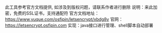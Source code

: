 此工具参考官方文档提供, 如涉及到版权问题，请联系作者进行删除
说明：来此加密，免费的SSL证书，支持通配符
官方文档地址：https://www.yuque.com/osfipin/letsencrypt/xbdg8y
官网：https://letsencrypt.osfipin.com
实现：java接口进行管理、shell脚本自动部署
